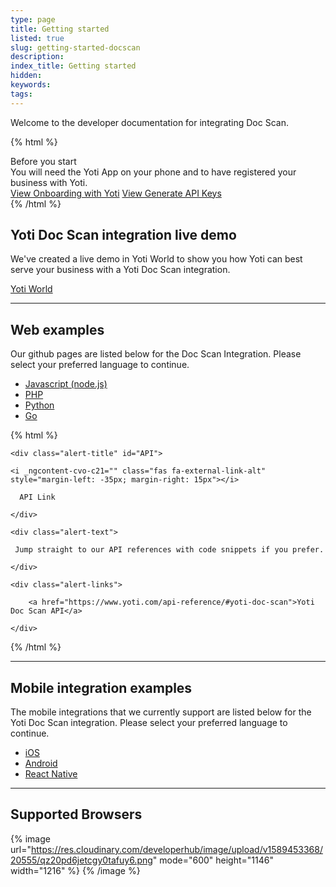 ```yaml
---
type: page
title: Getting started
listed: true
slug: getting-started-docscan
description: 
index_title: Getting started
hidden: 
keywords: 
tags: 
---
```


Welcome to the developer documentation for integrating Doc Scan. 

{% html %}
<div class="alert-BYS">
   <div class="alert-title" id="BYS">
      Before you start
   </div>
   <div class="alert-text" >
      You will need the Yoti App on your phone and to have registered your business with Yoti.
   </div>
   <div class="alert-links"> 
         <a href="https://developers.yoti.com/yoti/getting-started-hub">View Onboarding with Yoti</a>
      <a target="_self" href="https://developers.yoti.com/yoti/generating-the-api-keys">View Generate API Keys</a> 
   </div>
</div>
{% /html %}

## Yoti Doc Scan integration live demo

We've created a live demo in Yoti World to show you how Yoti can best serve your business with a Yoti Doc Scan integration.

[Yoti World](https://yoti.world/bank-docscan/)

---

## Web examples

Our github pages are listed below for the Doc Scan Integration. Please select your preferred language to continue.

- [Javascript (node.js)](https://github.com/getyoti/yoti-node-sdk/tree/master/examples/doc-scan)
- [PHP](https://github.com/getyoti/yoti-php-sdk/tree/master/examples/doc-scan)
- [Python](https://github.com/getyoti/doc-scan-examples/tree/master/python)
- [Go](https://github.com/getyoti/doc-scan-examples/tree/master/go)

{% html %}
<div class="alert-API">

    <div class="alert-title" id="API">

    <i _ngcontent-cvo-c21="" class="fas fa-external-link-alt" style="margin-left: -35px; margin-right: 15px"></i>  

      API Link

    </div>

    <div class="alert-text">

     Jump straight to our API references with code snippets if you prefer.

    </div>

    <div class="alert-links"> 

        <a href="https://www.yoti.com/api-reference/#yoti-doc-scan">Yoti Doc Scan API</a>

    </div>

</div>
{% /html %}

---

## Mobile integration examples

The mobile integrations that we currently support are listed below for the Yoti Doc Scan integration. Please select your preferred language to continue.

- [iOS](https://github.com/getyoti/yoti-doc-scan-ios)
- [Android](https://github.com/getyoti/yoti-doc-scan-android)
- [React Native](https://github.com/getyoti/yoti-doc-scan-react-native)

---

## Supported Browsers

{% image url="https://res.cloudinary.com/developerhub/image/upload/v1589453368/20555/qz20pd6jetcgy0tafuy6.png" mode="600" height="1146" width="1216" %}
{% /image %}